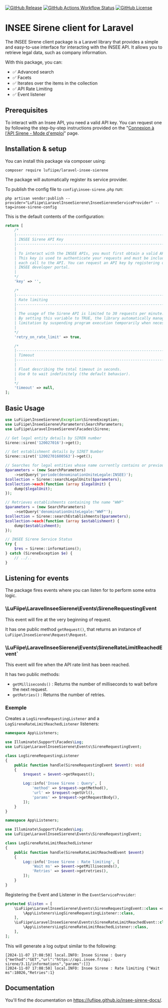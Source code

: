 [![GitHub Release](https://img.shields.io/github/v/release/lufiipe/laravel-insee-sierene)](https://github.com/lufiipe/laravel-insee-sierene/releases)
[![GitHub Actions Workflow Status](https://img.shields.io/github/actions/workflow/status/lufiipe/laravel-insee-sierene/php_run_tests.yml)](https://github.com/lufiipe/laravel-insee-sierene/actions)
[![GitHub License](https://img.shields.io/github/license/lufiipe/laravel-insee-sierene?color=yellow)](LICENSE)

# INSEE Sirene client for Laravel

The INSEE Sirene client package is a Laravel library that provides a simple and easy-to-use interface for interacting with the INSEE API. It allows you to retrieve legal data, such as company information.

With this package, you can:

- :white_check_mark: Advanced search
- :white_check_mark: Facets
- :white_check_mark: Iterates over the items in the collection
- :white_check_mark: API Rate Limiting
- :white_check_mark: Event listener

## Prerequisites

To interact with an Insee API, you need a valid API key. You can request one by following the step-by-step instructions provided on the "[Connexion à l'API Sirene - Mode d'emploi](https://portail-api.insee.fr/catalog/api/2ba0e549-5587-3ef1-9082-99cd865de66f/doc?page=85c5657d-b1a1-4466-8565-7db1a194667b)" page. 

## Installation & setup

You can install this package via composer using:

```
composer require lufiipe/laravel-insee-sierene
```

The package will automatically register its service provider.

To publish the config file to `config\insee-sirene.php` run:

```
php artisan vendor:publish --provider="LuFiipe\LaravelInseeSierene\InseeSiereneServiceProvider" --tag=insee-sirene-config
```

This is the default contents of the configuration:

```php
return [
    /*
    |--------------------------------------------------------------------------
    | INSEE Sirene API Key
    |--------------------------------------------------------------------------
    |
    | To interact with the INSEE APIs, you must first obtain a valid API key.
    | This key is used to authenticate your requests and must be included in
    | each call to the API. You can request an API key by registering on the
    | INSEE developer portal.
    |
    */
    'key' => '',

    /*
    |--------------------------------------------------------------------------
    | Rate limiting
    |--------------------------------------------------------------------------
    |
    | The usage of the Sirene API is limited to 30 requests per minute.
    | By setting this variable to TRUE, the library automatically manages this
    | limitation by suspending program execution temporarily when necessary.
    |
    */
    'retry_on_rate_limit' => true,

    /*
    |--------------------------------------------------------------------------
    | Timeout
    |--------------------------------------------------------------------------
    |
    | Float describing the total timeout in seconds.
    | Use 0 to wait indefinitely (the default behavior).
    |
    */
    'timeout' => null,
];
```

## Basic Usage

```php
use LuFiipe\InseeSierene\Exception\SireneException;
use LuFiipe\InseeSierene\Parameters\SearchParameters;
use LuFiipe\LaravelInseeSierene\Facades\Sirene;

// Get legal entity details by SIREN number
Sirene::siren('120027016')->get();

// Get establishment details by SIRET Number
Sirene::siret('12002701600563')->get();

// Searches for legal entities whose name currently contains or previously contained the term "INSEE"
$parameters = (new SearchParameters)
    ->setQuery('periode(denominationUniteLegale:INSEE)');
$collection = Sirene::searchLegalUnits($parameters);
$collection->each(function (array $legalUnit) {
    dump($legalUnit);
});

// Retrieves establishments containing the name "WWF"
$parameters = (new SearchParameters)
    ->setQuery('denominationUniteLegale:"WWF"');
$collection = Sirene::searchEstablishments($parameters);
$collection->each(function (array $establishment) {
    dump($establishment);
});

// INSEE Sirene Service Status
try {
    $res = Sirene::informations();
} catch (SireneException $e) {
    // ../..
}
```

## Listening for events

The package fires events where you can listen for to perform some extra logic.

### \LuFiipe\LaravelInseeSierene\Events\SireneRequestingEvent

This event will fire at the very beginning of request.

It has one public method `getRequest()`, that returns an instance of `LuFiipe\InseeSierene\Request\Request`.

### \LuFiipe\LaravelInseeSierene\Events\SireneRateLimitReachedEvent`

This event will fire when the API rate limit has been reached.

It has two public methods:
 - `getMilliseconds()` : Returns the number of milliseconds to wait before the next request.
 - `getRetries()` : Returns the number of retries.

 ### Exemple

Creates a `LogSireneRequestingListener` and a `LogSireneRateLimitReachedListener` listeners:

```php
namespace App\Listeners;

use Illuminate\Support\Facades\Log;
use LuFiipe\LaravelInseeSierene\Events\SireneRequestingEvent;

class LogSireneRequestingListener
{
    public function handle(SireneRequestingEvent $event): void
    {
        $request = $event->getRequest();

        Log::info('Insee Sirene : Query', [
            'method' => $request->getMethod(),
            'url' => $request->getUrl(),
            'params' => $request->getRequestBody(),
        ]);
    }
}
```

```php
namespace App\Listeners;

use Illuminate\Support\Facades\Log;
use LuFiipe\LaravelInseeSierene\Events\SireneRequestingEvent;

class LogSireneRateLimitReachedListener
{
    public function handle(SireneRateLimitReachedEvent $event)
    {
        Log::info('Insee Sirene : Rate limiting', [
            'Wait ms' => $event->getMilliseconds(),
            'Retries' => $event->getretries(),
        ]);
    }
}
```

Registering the Event and Listener in the `EventServiceProvider`:

```php
protected $listen = [
    \LuFiipe\LaravelInseeSierene\Events\SireneRequestingEvent::class => [
        \App\Listeners\LogSireneRequestingListener::class,
    ],
    \LuFiipe\LaravelInseeSierene\Events\SireneRateLimitReachedEvent::class => [
        \App\Listeners\LogSireneRateLimitReachedListener::class,
    ],
];
```

This will generate a log output similar to the following:

```
[2024-11-07 17:08:50] local.INFO: Insee Sirene : Query {"method":"GET","url":"https://api.insee.fr/api-sirene/3.11/informations","params":[]} 
[2024-11-07 17:08:50] local.INFO: Insee Sirene : Rate limiting {"Wait ms":18026,"Retries":1} 
```

## Documentation

You'll find the documentation on https://lufiipe.github.io/insee-sirene-docs/.